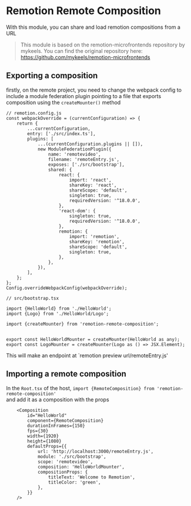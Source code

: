 # Remotion Remote Composition

With this module, you can share and load remotion compositions from a URL

> This module is based on the remotion-microfrontends repository by mykeels. You can find the original repository here: https://github.com/mykeels/remotion-microfrontends

## Exporting a composition

firstly, on the remote project, you need to change the webpack config to include a module federation plugin pointing to a file that exports composition using the `createMounter()` method

```
// remotion.config.js
const webpackOverride = (currentConfiguration) => {
	return {
		...currentConfiguration,
		entry: ['./src/index.ts'],
		plugins: [
			...(currentConfiguration.plugins || []),
			new ModuleFederationPlugin({
				name: 'remotevideo',
				filename: 'remoteEntry.js',
				exposes: ['./src/bootstrap'],
				shared: {
					react: {
						import: 'react',
						shareKey: 'react',
						shareScope: 'default',
						singleton: true,
						requiredVersion: '^18.0.0',
					},
					'react-dom': {
						singleton: true,
						requiredVersion: '^18.0.0',
					},
					remotion: {
						import: 'remotion',
						shareKey: 'remotion',
						shareScope: 'default',
						singleton: true,
					},
				},
			}),
		],
	};
};
Config.overrideWebpackConfig(webpackOverride);
```

```
// src/bootstrap.tsx

import {HelloWorld} from './HelloWorld';
import {Logo} from './HelloWorld/Logo';

import {createMounter} from 'remotion-remote-composition';


export const HelloWorldMounter = createMounter(HelloWorld as any);
export const LogoMounter = createMounter(Logo as () => JSX.Element);
```

This will make an endpoint at `remotion preview url/remoteEntry.js'

## Importing a remote composition

In the `Root.tsx` of the host, `import {RemoteComposition} from 'remotion-remote-composition'`  
and add it as a composition with the props

```
    <Composition
    	id="HelloWorld"
    	component={RemoteComposition}
    	durationInFrames={150}
    	fps={30}
    	width={1920}
    	height={1080}
    	defaultProps={{
    		url: 'http://localhost:3000/remoteEntry.js',
    		module: './src/bootstrap',
    		scope: 'remotevideo',
    		composition: 'HelloWorldMounter',
    		compositionProps: {
    			titleText: 'Welcome to Remotion',
    			titleColor: 'green',
    		},
    	}}
    />

```
